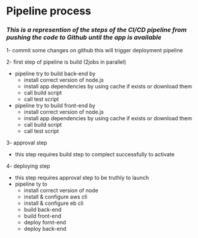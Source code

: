 # Pipeline process
### *This is a represention of the steps of the CI/CD pipeline from pushing the code to Github until the app is available*

1- commit some changes on github this will trigger deployment pipeline

2- first step of pipeline is build (2jobs in parallel)
* pipeline try to build back-end by
    * install correct version of node.js
    * install app dependencies by using cache if exists or download them
    * call build script
    * call test script
* pipeline try to build front-end by 
    * install correct version of node.js
    * install app dependencies by using cache if exists or download them
    * call build script
    * call test script

3- approval step 
* this step requires build step to complect successfully to activate

4- deploying step 
* this step requires approval step to be truthly to launch
* pipeline ty to 
    * install correct version of node
    * install & configure aws cli
    * install & configure eb cli
    * build back-end 
    * build front-end
    * deploy fornt-end
    * deploy back-end